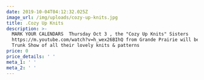 ```yaml
---
date: 2019-10-04T04:12:32.025Z
image_url: /img/uploads/cozy-up-knits.jpg
title: .Cozy Up Knits
description: >-
  MARK YOUR CALENDARS  Thursday Oct 3 , the "Cozy Up Knits" Sisters
  https://m.youtube.com/watch?v=h_wex26BIhQ from Grande Prairie will be doing a
  Trunk Show of all their lovely knits & patterns
price: 0
price_details: ' '
meta_1: ' '
meta_2: ' '
---
```


